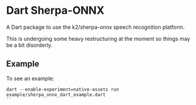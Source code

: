 # Dart Sherpa-ONNX

A Dart package to use the k2/sherpa-onnx speech recognition platform.

This is undergoing some heavy restructuring at the moment so things may be a bit disorderly.

## Example

To see an example:
```
dart --enable-experiment=native-assets run example/sherpa_onnx_dart_example.dart
``
